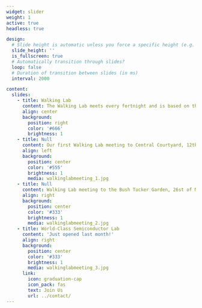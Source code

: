 ```yaml
---
widget: slider
weight: 1
active: true
headless: true

design:
  # Slide height is automatic unless you force a specific height (e.g. '400px')
  slide_height: ''
  is_fullscreen: true
  # Automatically transition through slides?
  loop: false
  # Duration of transition between slides (in ms)
  interval: 2000

content:
  slides:
    - title: Walking Lab
      content: The Walking Lab meets every fortnight and is based on the idea that walking encourages thinking. Many philosophers, such as Socrates and Aristotle, walked with their students. In fact, Aristotle was known to walk in his lectures, as he believed that walking facilitates thinking. Instead of meeting in a conventional conference room, the Walking Lab meeting is entirely media-free and takes place in a new campus location every time, including both indoor and outdoor venues. The lab walks together from our department building to a specific location on campus, where the meeting is held either standing or sitting. Not only does the meeting allow lab members to discover the unexpected variety of campus features such as lawns, amphitheatres, botanical gardens, and roof top terrasses, but it also provides an opportunity to brainstorm, network, and have a desk-free hour in the day.
      align: center
      background:
        position: right
        color: '#666'
        brightness: 1
    - title: Null
      content: Our first Walking Lab meeting to Central Courtyard, 12th of May 2022
      align: left
      background:
        position: center
        color: '#555'
        brightness: 1
        media: walkinglabmeeting_1.jpg
    - title: Null
      content: Walking Lab meeting to the Bush Tucker Garden, 26st of May 2022
      align: right
      background:
        position: center
        color: '#333'
        brightness: 1
        media: walkinglabmeeting_2.jpg
    - title: World-Class Semiconductor Lab
      content: 'Just opened last month!'
      align: right
      background:
        position: center
        color: '#333'
        brightness: 1
        media: walkinglabmeeting_3.jpg
      link:
        icon: graduation-cap
        icon_pack: fas
        text: Join Us
        url: ../contact/
---
```

